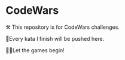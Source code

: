# CodeWars
⚒️ This repository is for CodeWars challenges.

📌Every kata I finish will be pushed here.

👨‍💻Let the games begin!
